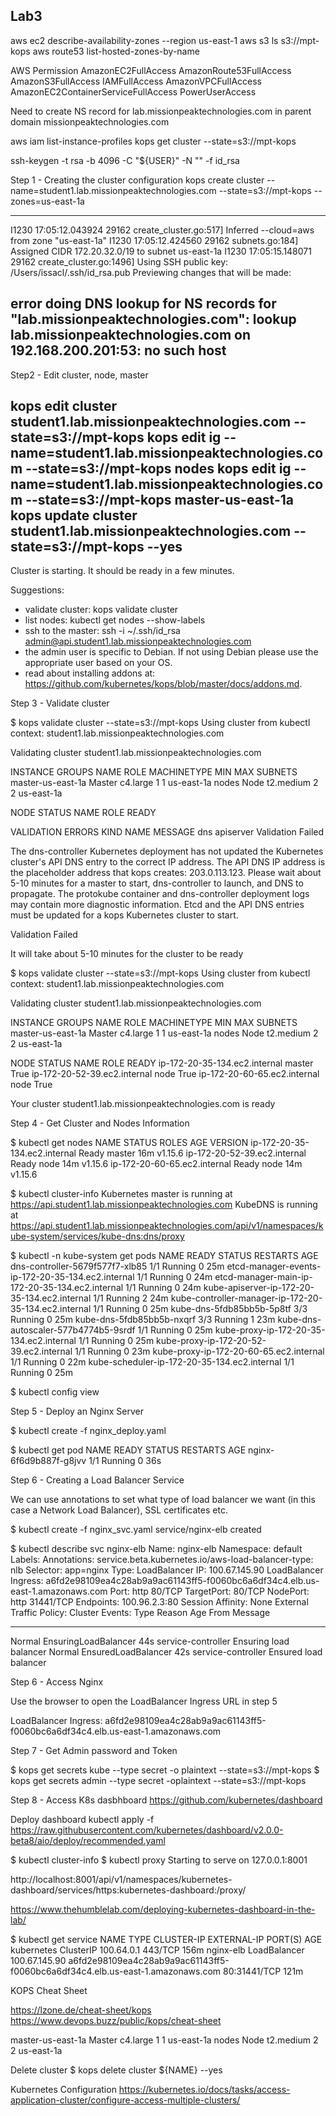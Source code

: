 ## Lab3

aws ec2 describe-availability-zones --region us-east-1
aws s3 ls s3://mpt-kops
aws route53 list-hosted-zones-by-name

AWS Permission
AmazonEC2FullAccess
AmazonRoute53FullAccess
AmazonS3FullAccess
IAMFullAccess
AmazonVPCFullAccess
AmazonEC2ContainerServiceFullAccess
PowerUserAccess

Need to create NS record for lab.missionpeaktechnologies.com in parent domain missionpeaktechnologies.com 

aws iam list-instance-profiles
kops get cluster --state=s3://mpt-kops

ssh-keygen -t rsa -b 4096 -C "${USER}" -N "" -f id_rsa


Step 1 - Creating the cluster configuration
kops create cluster --name=student1.lab.missionpeaktechnologies.com --state=s3://mpt-kops --zones=us-east-1a

----
I1230 17:05:12.043924   29162 create_cluster.go:517] Inferred --cloud=aws from zone "us-east-1a"
I1230 17:05:12.424560   29162 subnets.go:184] Assigned CIDR 172.20.32.0/19 to subnet us-east-1a
I1230 17:05:15.148071   29162 create_cluster.go:1496] Using SSH public key: /Users/issacl/.ssh/id_rsa.pub
Previewing changes that will be made:


error doing DNS lookup for NS records for "lab.missionpeaktechnologies.com": lookup lab.missionpeaktechnologies.com on 192.168.200.201:53: no such host
----

Step2 - Edit cluster, node, master

kops edit cluster student1.lab.missionpeaktechnologies.com --state=s3://mpt-kops
kops edit ig --name=student1.lab.missionpeaktechnologies.com --state=s3://mpt-kops nodes
kops edit ig --name=student1.lab.missionpeaktechnologies.com --state=s3://mpt-kops master-us-east-1a
kops update cluster student1.lab.missionpeaktechnologies.com --state=s3://mpt-kops --yes
---
Cluster is starting.  It should be ready in a few minutes.

Suggestions:
 * validate cluster: kops validate cluster
 * list nodes: kubectl get nodes --show-labels
 * ssh to the master: ssh -i ~/.ssh/id_rsa admin@api.student1.lab.missionpeaktechnologies.com
 * the admin user is specific to Debian. If not using Debian please use the appropriate user based on your OS.
 * read about installing addons at: https://github.com/kubernetes/kops/blob/master/docs/addons.md.


Step 3 - Validate cluster

$ kops validate cluster --state=s3://mpt-kops
Using cluster from kubectl context: student1.lab.missionpeaktechnologies.com

Validating cluster student1.lab.missionpeaktechnologies.com

INSTANCE GROUPS
NAME			ROLE	MACHINETYPE	MIN	MAX	SUBNETS
master-us-east-1a	Master	c4.large	1	1	us-east-1a
nodes			Node	t2.medium	2	2	us-east-1a

NODE STATUS
NAME	ROLE	READY

VALIDATION ERRORS
KIND	NAME		MESSAGE
dns	apiserver	Validation Failed

The dns-controller Kubernetes deployment has not updated the Kubernetes cluster's API DNS entry to the correct IP address.  The API DNS IP address is the placeholder address that kops creates: 203.0.113.123.  Please wait about 5-10 minutes for a master to start, dns-controller to launch, and DNS to propagate.  The protokube container and dns-controller deployment logs may contain more diagnostic information.  Etcd and the API DNS entries must be updated for a kops Kubernetes cluster to start.

Validation Failed

It will take about 5-10 minutes for the cluster to be ready


$ kops validate cluster --state=s3://mpt-kops
Using cluster from kubectl context: student1.lab.missionpeaktechnologies.com

Validating cluster student1.lab.missionpeaktechnologies.com

INSTANCE GROUPS
NAME			ROLE	MACHINETYPE	MIN	MAX	SUBNETS
master-us-east-1a	Master	c4.large	1	1	us-east-1a
nodes			Node	t2.medium	2	2	us-east-1a

NODE STATUS
NAME				ROLE	READY
ip-172-20-35-134.ec2.internal	master	True
ip-172-20-52-39.ec2.internal	node	True
ip-172-20-60-65.ec2.internal	node	True

Your cluster student1.lab.missionpeaktechnologies.com is ready

Step 4 - Get Cluster and Nodes Information

$ kubectl get nodes
NAME                            STATUS   ROLES    AGE   VERSION
ip-172-20-35-134.ec2.internal   Ready    master   16m   v1.15.6
ip-172-20-52-39.ec2.internal    Ready    node     14m   v1.15.6
ip-172-20-60-65.ec2.internal    Ready    node     14m   v1.15.6

$ kubectl cluster-info
Kubernetes master is running at https://api.student1.lab.missionpeaktechnologies.com
KubeDNS is running at https://api.student1.lab.missionpeaktechnologies.com/api/v1/namespaces/kube-system/services/kube-dns:dns/proxy

$ kubectl -n kube-system get pods
NAME                                                    READY   STATUS    RESTARTS   AGE
dns-controller-5679f577f7-xlb85                         1/1     Running   0          25m
etcd-manager-events-ip-172-20-35-134.ec2.internal       1/1     Running   0          24m
etcd-manager-main-ip-172-20-35-134.ec2.internal         1/1     Running   0          24m
kube-apiserver-ip-172-20-35-134.ec2.internal            1/1     Running   2          24m
kube-controller-manager-ip-172-20-35-134.ec2.internal   1/1     Running   0          25m
kube-dns-5fdb85bb5b-5p8tf                               3/3     Running   0          25m
kube-dns-5fdb85bb5b-nxqrf                               3/3     Running   1          23m
kube-dns-autoscaler-577b4774b5-9srdf                    1/1     Running   0          25m
kube-proxy-ip-172-20-35-134.ec2.internal                1/1     Running   0          25m
kube-proxy-ip-172-20-52-39.ec2.internal                 1/1     Running   0          23m
kube-proxy-ip-172-20-60-65.ec2.internal                 1/1     Running   0          22m
kube-scheduler-ip-172-20-35-134.ec2.internal            1/1     Running   0          25m

$ kubectl config view


Step 5 - Deploy an Nginx Server

$ kubectl create -f nginx_deploy.yaml

$ kubectl get pod
NAME                     READY   STATUS    RESTARTS   AGE
nginx-6f6d9b887f-g8jvv   1/1     Running   0          36s



Step 6 - Creating a Load Balancer Service

We can use annotations to set what type of load balancer we want (in this case a Network Load Balancer), SSL certificates etc.

$ kubectl create -f nginx_svc.yaml
service/nginx-elb created

$ kubectl describe svc nginx-elb
Name:                     nginx-elb
Namespace:                default
Labels:                   <none>
Annotations:              service.beta.kubernetes.io/aws-load-balancer-type: nlb
Selector:                 app=nginx
Type:                     LoadBalancer
IP:                       100.67.145.90
LoadBalancer Ingress:     a6fd2e98109ea4c28ab9a9ac61143ff5-f0060bc6a6df34c4.elb.us-east-1.amazonaws.com
Port:                     http  80/TCP
TargetPort:               80/TCP
NodePort:                 http  31441/TCP
Endpoints:                100.96.2.3:80
Session Affinity:         None
External Traffic Policy:  Cluster
Events:
  Type    Reason                Age   From                Message
  ----    ------                ----  ----                -------
  Normal  EnsuringLoadBalancer  44s   service-controller  Ensuring load balancer
  Normal  EnsuredLoadBalancer   42s   service-controller  Ensured load balancer


Step 6 - Access Nginx

Use the browser to open the LoadBalancer Ingress URL in step 5


LoadBalancer Ingress:     a6fd2e98109ea4c28ab9a9ac61143ff5-f0060bc6a6df34c4.elb.us-east-1.amazonaws.com


Step 7 - Get Admin password and Token

$ kops get secrets kube --type secret -o plaintext --state=s3://mpt-kops
$ kops get secrets admin --type secret -oplaintext --state=s3://mpt-kops

Step 8 - Access K8s dasbhboard
https://github.com/kubernetes/dashboard

Deploy dashboard
kubectl apply -f https://raw.githubusercontent.com/kubernetes/dashboard/v2.0.0-beta8/aio/deploy/recommended.yaml

$ kubectl cluster-info
$ kubectl proxy
Starting to serve on 127.0.0.1:8001

http://localhost:8001/api/v1/namespaces/kubernetes-dashboard/services/https:kubernetes-dashboard:/proxy/


https://www.thehumblelab.com/deploying-kubernetes-dashboard-in-the-lab/

$ kubectl get service
NAME         TYPE           CLUSTER-IP      EXTERNAL-IP                                                                     PORT(S)        AGE
kubernetes   ClusterIP      100.64.0.1      <none>                                                                          443/TCP        156m
nginx-elb    LoadBalancer   100.67.145.90   a6fd2e98109ea4c28ab9a9ac61143ff5-f0060bc6a6df34c4.elb.us-east-1.amazonaws.com   80:31441/TCP   121m

KOPS Cheat Sheet

https://lzone.de/cheat-sheet/kops
https://www.devops.buzz/public/kops/cheat-sheet


master-us-east-1a	Master	c4.large	1	1	us-east-1a
nodes			Node	t2.medium	2	2	us-east-1a


Delete cluster
$ kops delete cluster ${NAME} --yes 

Kubernetes Configuration
https://kubernetes.io/docs/tasks/access-application-cluster/configure-access-multiple-clusters/



